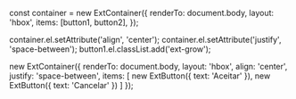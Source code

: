 const container = new ExtContainer({
  renderTo: document.body,
  layout: 'hbox',
  items: [button1, button2],
});

container.el.setAttribute('align', 'center');
container.el.setAttribute('justify', 'space-between');
button1.el.classList.add('ext-grow');


new ExtContainer({
  renderTo: document.body,
  layout: 'hbox',
  align: 'center',
  justify: 'space-between',
  items: [
    new ExtButton({ text: 'Aceitar' }),
    new ExtButton({ text: 'Cancelar' })
  ]
});
